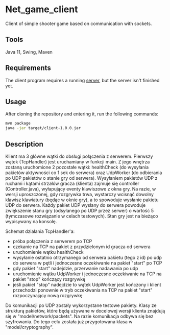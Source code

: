 # Net_game_client

Client of simple shooter game based on communication with sockets.

## Tools
Java 11, Swing, Maven

## Requirements
The client program requires a running [server](https://github.com/MonikaBer/Net_game_server), but the server isn't finished yet.

## Usage
After cloning the repository and entering it, run the following commands:
```bash
mvn package
java -jar target/client-1.0.0.jar
```

## Description

Klient ma 3 główne wątki do obsługi połączenia z serwerem. Pierwszy wątek (TcpHandler) jest uruchamiany w funkcji main. Z jego wnętrza zostaną uruchomione 2 pozostałe wątki: healthCheck (do wysyłania pakietów aktywności co 1 sek do serwera) oraz UdpWorker (do odbierania po UDP pakietów o stanie gry od serwera). Wysyłaniem pakietów UDP z ruchami i kątami strzałów gracza (klienta) zajmuje się controller (Controller.java), wyłapujący eventy klawiszowe z okna gry. Na razie, w wersji uproszczonej, gdy rozgrywka trwa, wystarczy wcisnąć dowolny klawisz klawiatury (będąc w oknie gry), a to spowoduje wysłanie pakietu UDP do serwera. Każdy pakiet UDP wysłany do serwera powoduje zwiększenie stanu gry (odsyłanego po UDP przez serwer) o wartość 5 (tymczasowe rozwiązanie w celach testowych). Stan gry jest na bieżąco wypisywany na konsolę.

Schemat działania TcpHandler'a:
- próba połączenia z serwerem po TCP
- czekanie na TCP na pakiet z przydzielonym id gracza od serwera
- uruchomienie wątku healthCheck 
- wysyłanie ostatnio otrzymanego od serwera pakietu (tego z id) po udp do serwera w pętli i jednoczesne oczekiwanie na pakiet "start" po TCP
- gdy pakiet "start" nadejdzie, przerwanie nadawania po udp 
- uruchomienie wątku UdpWorker i jednoczesne oczekiwanie na TCP na pakiet "stop" kończący rozgrywkę
- jeśli pakiet "stop" nadejdzie to wątek UdpWorker jest kończony i klient przechodzi ponownie w tryb oczekiwania na TCP na pakiet "start" rozpoczynający nową rozgrywkę

Do komunikacji po UDP zostały wykorzystane testowe pakiety. Klasy ze strukturą pakietów, które będą używane w docelowej wersji klienta znajdują się w "model/network/packets".
Na razie komunikacja odbywa się bez szyfrowania. Do tego celu została już przygotowana klasa w "model/cryptography".
